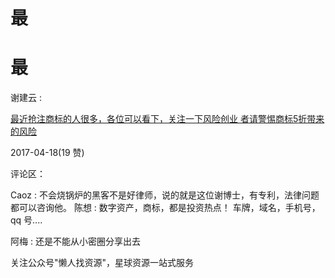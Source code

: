 # 最

# 最

谢建云 :

[最近抢注商标的人很多，各位可以看下，关注一下风险](https://mp.weixin.qq.com/s/1smzFh6SUiYUGaJ-8d0hNw)[创业 者请警惕商标](https://mp.weixin.qq.com/s/1smzFh6SUiYUGaJ-8d0hNw)[5](https://mp.weixin.qq.com/s/1smzFh6SUiYUGaJ-8d0hNw)[折带来的风险](https://mp.weixin.qq.com/s/1smzFh6SUiYUGaJ-8d0hNw)

2017-04-18(19 赞)

评论区：

Caoz : 不会烧锅炉的黑客不是好律师，说的就是这位谢博士，有专利，法律问题都可以咨询他。 陈想 : 数字资产，商标，都是投资热点！ 车牌，域名，手机号，qq 号....

阿梅 : 还是不能从小密圈分享出去

关注公众号"懒人找资源"，星球资源一站式服务